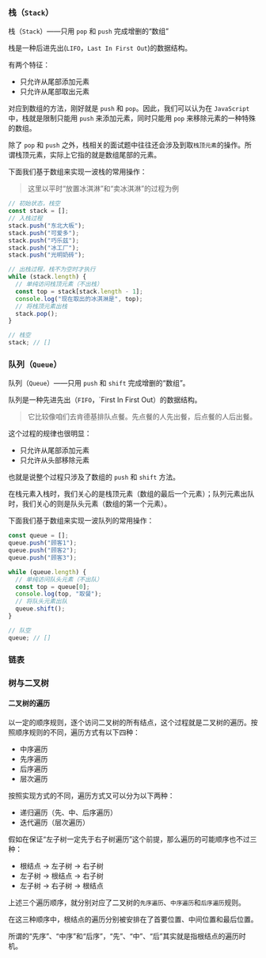 ### 栈（`Stack`）

栈（`Stack`）——只用 `pop` 和 `push` 完成增删的“数组”

栈是一种后进先出(`LIFO`，`Last In First Out`)的数据结构。

有两个特征：

- 只允许从尾部添加元素
- 只允许从尾部取出元素

对应到数组的方法，刚好就是 `push` 和 `pop`。因此，我们可以认为在 `JavaScript` 中，栈就是限制只能用 `push` 来添加元素，同时只能用 `pop` 来移除元素的一种特殊的数组。

除了 `pop` 和 `push` 之外，栈相关的面试题中往往还会涉及到取`栈顶元素`的操作。所谓栈顶元素，实际上它指的就是数组尾部的元素。

下面我们基于数组来实现一波栈的常用操作：

> 这里以平时“放置冰淇淋”和“卖冰淇淋”的过程为例

```js
// 初始状态，栈空
const stack = [];
// 入栈过程
stack.push("东北大板");
stack.push("可爱多");
stack.push("巧乐兹");
stack.push("冰工厂");
stack.push("光明奶砖");

// 出栈过程，栈不为空时才执行
while (stack.length) {
  // 单纯访问栈顶元素（不出栈）
  const top = stack[stack.length - 1];
  console.log("现在取出的冰淇淋是", top);
  // 将栈顶元素出栈
  stack.pop();
}

// 栈空
stack; // []
```

### 队列（`Queue`）

队列（`Queue`）——只用 `push` 和 `shift` 完成增删的“数组”。

队列是一种先进先出（`FIFO`，`First In First Out）的数据结构。

> 它比较像咱们去肯德基排队点餐。先点餐的人先出餐，后点餐的人后出餐。

这个过程的规律也很明显：

- 只允许从尾部添加元素
- 只允许从头部移除元素

也就是说整个过程只涉及了数组的 `push` 和 `shift` 方法。

在栈元素入栈时，我们关心的是栈顶元素（数组的最后一个元素）；队列元素出队时，我们关心的则是队头元素（数组的第一个元素）。

下面我们基于数组来实现一波队列的常用操作：

```js
const queue = [];
queue.push("顾客1");
queue.push("顾客2");
queue.push("顾客3");

while (queue.length) {
  // 单纯访问队头元素（不出队）
  const top = queue[0];
  console.log(top, "取餐");
  // 将队头元素出队
  queue.shift();
}

// 队空
queue; // []
```

### 链表

### 树与二叉树

#### 二叉树的遍历

以一定的顺序规则，逐个访问二叉树的所有结点，这个过程就是二叉树的遍历。按照顺序规则的不同，遍历方式有以下四种：

- 中序遍历
- 先序遍历
- 后序遍历
- 层次遍历

按照实现方式的不同，遍历方式又可以分为以下两种：

- 递归遍历（先、中、后序遍历）
- 迭代遍历（层次遍历）

假如在保证“左子树一定先于右子树遍历”这个前提，那么遍历的可能顺序也不过三种：

- 根结点 -> 左子树 -> 右子树
- 左子树 -> 根结点 -> 右子树
- 左子树 -> 右子树 -> 根结点

上述三个遍历顺序，就分别对应了二叉树的`先序遍历`、`中序遍历`和`后序遍历`规则。

在这三种顺序中，根结点的遍历分别被安排在了首要位置、中间位置和最后位置。

所谓的“先序”、“中序”和“后序”，“先”、“中”、“后”其实就是指根结点的遍历时机。
